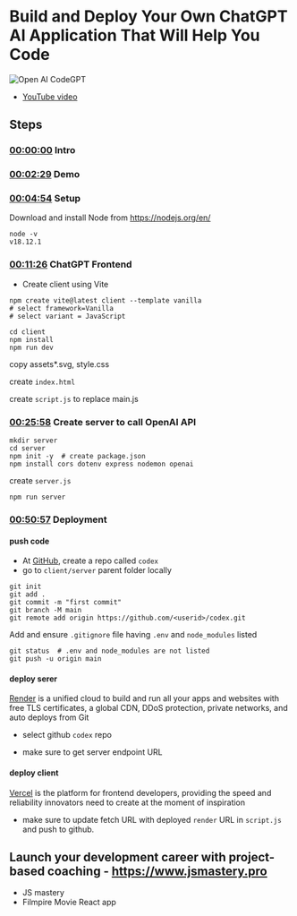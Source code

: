 # Build and Deploy Your Own ChatGPT AI Application That Will Help You Code
![Open AI CodeGPT](https://i.ibb.co/LS4DRhb/image-257.png)

- [YouTube video](https://www.youtube.com/watch?v=2FeymQoKvrk)

## Steps

### [00:00:00](https://www.youtube.com/watch?v=2FeymQoKvrk&t=0s) Intro

### [00:02:29](https://www.youtube.com/watch?v=2FeymQoKvrk&t=149s) Demo

### [00:04:54](https://www.youtube.com/watch?v=2FeymQoKvrk&t=294s) Setup

Download and install Node from https://nodejs.org/en/
```
node -v
v18.12.1
```

### [00:11:26](https://www.youtube.com/watch?v=2FeymQoKvrk&t=686s) ChatGPT Frontend 

- Create client using Vite
```
npm create vite@latest client --template vanilla
# select framework=Vanilla
# select variant = JavaScript

cd client
npm install
npm run dev
```

copy assets\*.svg, style.css

create `index.html`

create `script.js` to replace main.js

### [00:25:58](https://www.youtube.com/watch?v=2FeymQoKvrk&t=1558s) Create server to call OpenAI API

```
mkdir server
cd server
npm init -y  # create package.json
npm install cors dotenv express nodemon openai
```

create `server.js`

```
npm run server
```


### [00:50:57](https://www.youtube.com/watch?v=2FeymQoKvrk&t=3057s) Deployment

#### push code
- At [GitHub](http://github.com), create a repo called `codex`
- go to `client/server` parent folder locally

```
git init
git add .
git commit -m "first commit"
git branch -M main
git remote add origin https://github.com/<userid>/codex.git
```

Add and ensure `.gitignore` file having `.env` and `node_modules` listed
```
git status  # .env and node_modules are not listed
git push -u origin main
```

#### deploy serer
[Render](http://render.com) is a unified cloud to build and run all your apps and websites with free TLS certificates, a global CDN, DDoS protection, private networks, and auto deploys from Git

- select github `codex` repo

- make sure to get server endpoint URL

#### deploy client

[Vercel](http://vercel.com) is the platform for frontend developers, providing the speed and reliability innovators need to create at the moment of inspiration

- make sure to update fetch URL with deployed `render` URL in `script.js` and push to github.

## Launch your development career with project-based coaching - https://www.jsmastery.pro

- JS mastery
- Filmpire Movie React app

